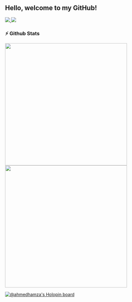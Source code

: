 ## Hello, welcome to my GitHub!

<a href="https://www.linkedin.com/in/ahmedhamzaarif/" target="_blank">
    <img src="https://img.shields.io/badge/LINKEDIN-12100E?logo=linkedin&color=blue&logoColor=white" />
</a>
<a href="http://ahmedhamzaarif.netlify.app/" target="_blank">
    <img src="https://img.shields.io/badge/WEBSITE-12100E?logo=html5&color=333333&logoColor=white" />
</a>


### ⚡️ Github Stats
<p>
  <img width="400px" src="https://github-readme-stats.vercel.app/api?username=ahmedhamzaarif&show_icons=true&theme=nightowl&hide_border=true&bg_color=1F222E" />
  <img width="400px" src="https://github-readme-streak-stats.herokuapp.com?user=ahmedhamzaarif&theme=nightowl&hide_border=true&fire=C77800&ring=DD910B&background=1F222E" />
</p>

[![@ahmedhamza's Holopin board](https://holopin.me/ahmedhamza)](https://holopin.io/@ahmedhamza)
